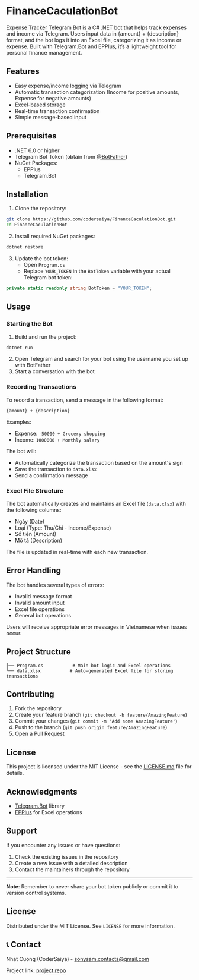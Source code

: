 # FinanceCaculationBot
Expense Tracker Telegram Bot is a C# .NET bot that helps track expenses and income via Telegram. Users input data in {amount} + {description} format, and the bot logs it into an Excel file, categorizing it as income or expense. Built with Telegram.Bot and EPPlus, it’s a lightweight tool for personal finance management.

## Features

- Easy expense/income logging via Telegram
- Automatic transaction categorization (Income for positive amounts, Expense for negative amounts)
- Excel-based storage
- Real-time transaction confirmation
- Simple message-based input

## Prerequisites

- .NET 6.0 or higher
- Telegram Bot Token (obtain from [@BotFather](https://t.me/botfather))
- NuGet Packages:
  - EPPlus
  - Telegram.Bot

## Installation

1. Clone the repository:
```bash
git clone https://github.com/codersaiya/FinanceCaculationBot.git
cd FinanceCaculationBot
```

2. Install required NuGet packages:
```bash
dotnet restore
```

3. Update the bot token:
   - Open `Program.cs`
   - Replace `YOUR_TOKEN` in the `BotToken` variable with your actual Telegram bot token:
```csharp
private static readonly string BotToken = "YOUR_TOKEN";
```

## Usage

### Starting the Bot

1. Build and run the project:
```bash
dotnet run
```

2. Open Telegram and search for your bot using the username you set up with BotFather
3. Start a conversation with the bot

### Recording Transactions

To record a transaction, send a message in the following format:
```
{amount} + {description}
```

Examples:
- Expense: `-50000 + Grocery shopping`
- Income: `1000000 + Monthly salary`

The bot will:
- Automatically categorize the transaction based on the amount's sign
- Save the transaction to `data.xlsx`
- Send a confirmation message

### Excel File Structure

The bot automatically creates and maintains an Excel file (`data.xlsx`) with the following columns:
- Ngày (Date)
- Loại (Type: Thu/Chi - Income/Expense)
- Số tiền (Amount)
- Mô tả (Description)

The file is updated in real-time with each new transaction.

## Error Handling

The bot handles several types of errors:
- Invalid message format
- Invalid amount input
- Excel file operations
- General bot operations

Users will receive appropriate error messages in Vietnamese when issues occur.

## Project Structure

```
├── Program.cs           # Main bot logic and Excel operations
└── data.xlsx           # Auto-generated Excel file for storing transactions
```

## Contributing

1. Fork the repository
2. Create your feature branch (`git checkout -b feature/AmazingFeature`)
3. Commit your changes (`git commit -m 'Add some AmazingFeature'`)
4. Push to the branch (`git push origin feature/AmazingFeature`)
5. Open a Pull Request

## License

This project is licensed under the MIT License - see the [LICENSE.md](LICENSE.md) file for details.

## Acknowledgments

- [Telegram.Bot](https://github.com/TelegramBots/Telegram.Bot) library
- [EPPlus](https://github.com/JanKallman/EPPlus) for Excel operations

## Support

If you encounter any issues or have questions:
1. Check the existing issues in the repository
2. Create a new issue with a detailed description
3. Contact the maintainers through the repository

---

**Note**: Remember to never share your bot token publicly or commit it to version control systems.

## License
Distributed under the MIT License. See `LICENSE` for more information.

## 📞 Contact

Nhat Cuong (CoderSaiya) - sonysam.contacts@gmail.com

Project link: [project repo](https://github.com/CoderSaiya/FinanceCaculationBot)
